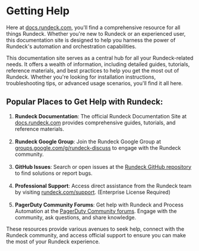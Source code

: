 # Getting Help

Here at [docs.rundeck.com](/), you'll find a comprehensive resource for all things Rundeck. Whether you're new to Rundeck or an experienced user, this documentation site is designed to help you harness the power of Rundeck's automation and orchestration capabilities.

This documentation site serves as a central hub for all your Rundeck-related needs. It offers a wealth of information, including detailed guides, tutorials, reference materials, and best practices to help you get the most out of Rundeck. Whether you're looking for installation instructions, troubleshooting tips, or advanced usage scenarios, you'll find it all here.

## Popular Places to Get Help with Rundeck:

1. **Rundeck Documentation**: The official Rundeck Documentation Site at [docs.rundeck.com](/) provides comprehensive guides, tutorials, and reference materials.<br><br>
2. **Rundeck Google Group**: Join the Rundeck Google Group at [groups.google.com/g/rundeck-discuss](https://groups.google.com/g/rundeck-discuss) to engage with the Rundeck community.<br><br>
3. **GitHub Issues**: Search or open issues at the [Rundeck GitHub repository](https://github.com/rundeck/rundeck) to find solutions or report bugs.<br><br>
4. **Professional Support**: Access direct assistance from the Rundeck team by visiting [rundeck.com/support](https://www.rundeck.com/support). (Enterprise License Required)<br><br>
5. **PagerDuty Community Forums**: Get help with Rundeck and Process Automation at the [PagerDuty Community forums](https://community.pagerduty.com/forum/). Engage with the community, ask questions, and share knowledge.

These resources provide various avenues to seek help, connect with the Rundeck community, and access official support to ensure you can make the most of your Rundeck experience.
